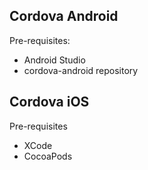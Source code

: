 Cordova Android
---------------

Pre-requisites:
* Android Studio
* cordova-android repository

Cordova iOS
-----------

Pre-requisites
* XCode
* CocoaPods
